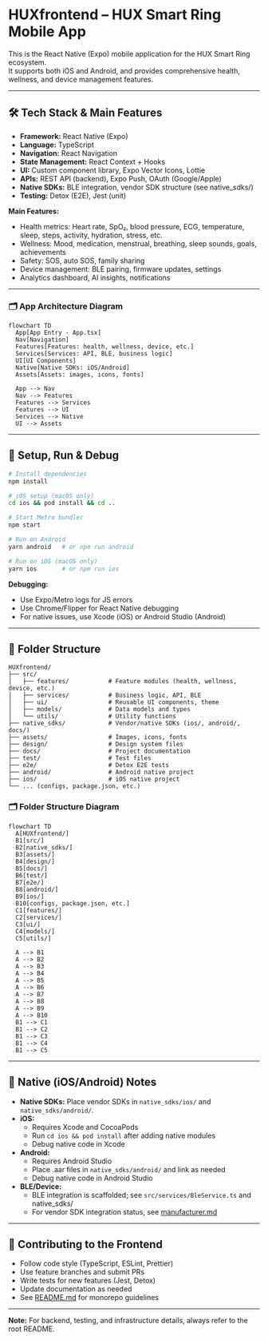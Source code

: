 # HUXfrontend – HUX Smart Ring Mobile App

This is the React Native (Expo) mobile application for the HUX Smart Ring ecosystem.  
It supports both iOS and Android, and provides comprehensive health, wellness, and device management features.

---

## 🛠️ Tech Stack & Main Features

- **Framework:** React Native (Expo)
- **Language:** TypeScript
- **Navigation:** React Navigation
- **State Management:** React Context + Hooks
- **UI:** Custom component library, Expo Vector Icons, Lottie
- **APIs:** REST API (backend), Expo Push, OAuth (Google/Apple)
- **Native SDKs:** BLE integration, vendor SDK structure (see native_sdks/)
- **Testing:** Detox (E2E), Jest (unit)

**Main Features:**
- Health metrics: Heart rate, SpO₂, blood pressure, ECG, temperature, sleep, steps, activity, hydration, stress, etc.
- Wellness: Mood, medication, menstrual, breathing, sleep sounds, goals, achievements
- Safety: SOS, auto SOS, family sharing
- Device management: BLE pairing, firmware updates, settings
- Analytics dashboard, AI insights, notifications

---

### 🗂️ App Architecture Diagram

```mermaid
flowchart TD
  App[App Entry - App.tsx]
  Nav[Navigation]
  Features[Features: health, wellness, device, etc.]
  Services[Services: API, BLE, business logic]
  UI[UI Components]
  Native[Native SDKs: iOS/Android]
  Assets[Assets: images, icons, fonts]

  App --> Nav
  Nav --> Features
  Features --> Services
  Features --> UI
  Services --> Native
  UI --> Assets
```

---

## 🚀 Setup, Run & Debug

```sh
# Install dependencies
npm install

# iOS setup (macOS only)
cd ios && pod install && cd ..

# Start Metro bundler
npm start

# Run on Android
yarn android   # or npm run android

# Run on iOS (macOS only)
yarn ios       # or npm run ios
```

**Debugging:**
- Use Expo/Metro logs for JS errors
- Use Chrome/Flipper for React Native debugging
- For native issues, use Xcode (iOS) or Android Studio (Android)

---

## 📁 Folder Structure

```
HUXfrontend/
├── src/
│   ├── features/           # Feature modules (health, wellness, device, etc.)
│   ├── services/           # Business logic, API, BLE
│   ├── ui/                 # Reusable UI components, theme
│   ├── models/             # Data models and types
│   └── utils/              # Utility functions
├── native_sdks/            # Vendor/native SDKs (ios/, android/, docs/)
├── assets/                 # Images, icons, fonts
├── design/                 # Design system files
├── docs/                   # Project documentation
├── test/                   # Test files
├── e2e/                    # Detox E2E tests
├── android/                # Android native project
├── ios/                    # iOS native project
└── ... (configs, package.json, etc.)
```

### 🗂️ Folder Structure Diagram

```mermaid
flowchart TD
  A[HUXfrontend/]
  B1[src/]
  B2[native_sdks/]
  B3[assets/]
  B4[design/]
  B5[docs/]
  B6[test/]
  B7[e2e/]
  B8[android/]
  B9[ios/]
  B10[configs, package.json, etc.]
  C1[features/]
  C2[services/]
  C3[ui/]
  C4[models/]
  C5[utils/]

  A --> B1
  A --> B2
  A --> B3
  A --> B4
  A --> B5
  A --> B6
  A --> B7
  A --> B8
  A --> B9
  A --> B10
  B1 --> C1
  B1 --> C2
  B1 --> C3
  B1 --> C4
  B1 --> C5
```

---

## 📱 Native (iOS/Android) Notes

- **Native SDKs:** Place vendor SDKs in `native_sdks/ios/` and `native_sdks/android/`.
- **iOS:**
  - Requires Xcode and CocoaPods
  - Run `cd ios && pod install` after adding native modules
  - Debug native code in Xcode
- **Android:**
  - Requires Android Studio
  - Place .aar files in `native_sdks/android/` and link as needed
  - Debug native code in Android Studio
- **BLE/Device:**
  - BLE integration is scaffolded; see `src/services/BleService.ts` and native_sdks/
  - For vendor SDK integration status, see [manufacturer.md](./manufacturer.md)

---

## 🤝 Contributing to the Frontend

- Follow code style (TypeScript, ESLint, Prettier)
- Use feature branches and submit PRs
- Write tests for new features (Jest, Detox)
- Update documentation as needed
- See [README.md](./README.md) for monorepo guidelines

---

**Note:** For backend, testing, and infrastructure details, always refer to the root README. 